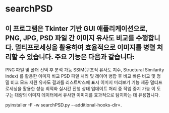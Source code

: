 # searchPSD
이 프로그램은 Tkinter 기반 GUI 애플리케이션으로, PNG, JPG, PSD 파일 간 이미지 유사도 비교를 수행합니다. 멀티프로세싱을 활용하여 효율적으로 이미지를 병렬 처리할 수 있습니다. 주요 기능은 다음과 같습니다:
---
PNG 파일 및 폴더 선택 후 분석 가능
SSIM(구조적 유사도 지수, Structural Similarity Index) 를 활용한 이미지 비교
PSD 파일 처리 및 레이어 병합 후 비교
빠른 비교 및 정밀 비교 모드 지원
유사도 결과를 리스트박스에 표시
이미지 미리보기 기능 제공
멀티프로세싱을 활용한 성능 최적화
실시간 진행 상태 업데이트
처리 중 작업 중지 가능
이 도구는 대량의 이미지 데이터에서 유사한 이미지를 효과적으로 탐지하는 데 유용합니다. 


pyinstaller -F -w searchPSD.py --additional-hooks-dir=.
